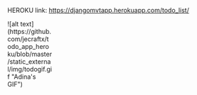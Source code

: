 HEROKU link:
https://djangomvtapp.herokuapp.com/todo_list/


<div style="width: 100px;">
  ![alt text](https://github.com/jecraftx/todo_app_heroku/blob/master/static_external/img/todogif.gif "Adina's GIF")
</div>

